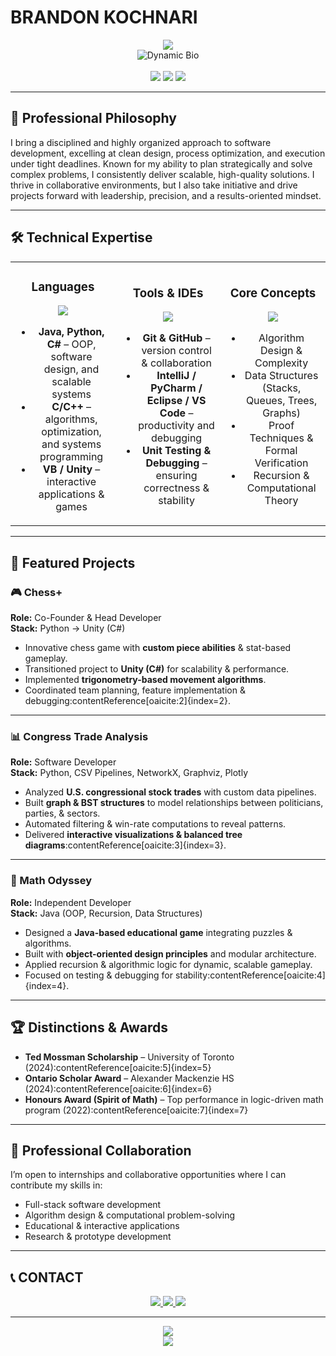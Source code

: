 # BRANDON KOCHNARI
<div align="center">
  <img src="https://capsule-render.vercel.app/api?type=waving&color=gradient&customColorList=18,19,20&height=300&section=header&text=SOFTWARE%20ENGINEER&fontSize=50&fontColor=fff&animation=fadeIn&fontAlignY=38&desc=Exploring%20Computation%20Through%20Design%20and%20Logic&descSize=20&descAlignY=65"/>
</div>


<div align="center">
  <img src="https://readme-typing-svg.herokuapp.com?font=Fira+Code&size=26&pause=1000&color=4AF0FF&background=0D111700&center=true&vCenter=true&width=1000&lines=Computer+Science+Specialist+@+University+of+Toronto;Software+Developer+|+Problem+Solver+|+Team+Leader;Passionate+About+Clean+Design+and+Algorithmic+Thinking" alt="Dynamic Bio"/>
</div>

<br>

<div align="center">
  <img src="https://custom-icon-badges.demolab.com/badge/University%20of%20Toronto-Computer%20Science%20Specialist-1434A4?style=for-the-badge&logo=wikiversity&logoColor=white&labelColor=00008B"/>
  <img src="https://custom-icon-badges.demolab.com/badge/Toronto-Canada-DC143C?style=for-the-badge&logo=location&logoColor=white&labelColor=8B0000"/>
  <img src="https://custom-icon-badges.demolab.com/badge/Open%20to%20Work-00D100?style=for-the-badge&logo=ntfy&logoColor=white&labelColor=00A300"/>

</div>


---

## 🚀 Professional Philosophy
I bring a disciplined and highly organized approach to software development, excelling at clean design, process optimization, and execution under tight deadlines. Known for my ability to plan strategically and solve complex problems, I consistently deliver scalable, high-quality solutions. I thrive in collaborative environments, but I also take initiative and drive projects forward with leadership, precision, and a results-oriented mindset.

---

## 🛠️ Technical Expertise

<table align="center" width="100%">
<tr>
<td align="center" width="33%">

### Languages
<div align="center">
<img src="https://skillicons.dev/icons?i=java,python,cs,cpp,vb&theme=dark&perline=3"/>
</div>

- **Java, Python, C#** – OOP, software design, and scalable systems  
- **C/C++** – algorithms, optimization, and systems programming  
- **VB / Unity** – interactive applications & games  

</td>
<td align="center" width="33%">

### Tools & IDEs
<div align="center">
<img src="https://skillicons.dev/icons?i=git,github,pycharm,idea,eclipse,vscode&theme=dark&perline=3"/>
</div>

- **Git & GitHub** – version control & collaboration  
- **IntelliJ / PyCharm / Eclipse / VS Code** – productivity and debugging  
- **Unit Testing & Debugging** – ensuring correctness & stability  

</td>
<td align="center" width="33%">

### Core Concepts
<div align="center">
<img src="https://skillicons.dev/icons?i=regex,linux&theme=dark&perline=3"/>
</div>

- Algorithm Design & Complexity  
- Data Structures (Stacks, Queues, Trees, Graphs)  
- Proof Techniques & Formal Verification  
- Recursion & Computational Theory  

</td>
</tr>
</table>

---

## 🌟 Featured Projects

### 🎮 Chess+  
**Role:** Co-Founder & Head Developer  
**Stack:** Python → Unity (C#)  
- Innovative chess game with **custom piece abilities** & stat-based gameplay.  
- Transitioned project to **Unity (C#)** for scalability & performance.  
- Implemented **trigonometry-based movement algorithms**.  
- Coordinated team planning, feature implementation & debugging:contentReference[oaicite:2]{index=2}.  

---

### 📊 Congress Trade Analysis  
**Role:** Software Developer  
**Stack:** Python, CSV Pipelines, NetworkX, Graphviz, Plotly  
- Analyzed **U.S. congressional stock trades** with custom data pipelines.  
- Built **graph & BST structures** to model relationships between politicians, parties, & sectors.  
- Automated filtering & win-rate computations to reveal patterns.  
- Delivered **interactive visualizations & balanced tree diagrams**:contentReference[oaicite:3]{index=3}.  

---

### 🧩 Math Odyssey  
**Role:** Independent Developer  
**Stack:** Java (OOP, Recursion, Data Structures)  
- Designed a **Java-based educational game** integrating puzzles & algorithms.  
- Built with **object-oriented design principles** and modular architecture.  
- Applied recursion & algorithmic logic for dynamic, scalable gameplay.  
- Focused on testing & debugging for stability:contentReference[oaicite:4]{index=4}.  

---

## 🏆 Distinctions & Awards
- **Ted Mossman Scholarship** – University of Toronto (2024):contentReference[oaicite:5]{index=5}  
- **Ontario Scholar Award** – Alexander Mackenzie HS (2024):contentReference[oaicite:6]{index=6}  
- **Honours Award (Spirit of Math)** – Top performance in logic-driven math program (2022):contentReference[oaicite:7]{index=7}  

---

## 🤝 Professional Collaboration
I’m open to internships and collaborative opportunities where I can contribute my skills in:
- Full-stack software development  
- Algorithm design & computational problem-solving  
- Educational & interactive applications  
- Research & prototype development  

---

## 📞 CONTACT

<div align="center">

  <!-- Contact Badges -->
  <!-- Contact Badges -->
<a href="https://www.linkedin.com/in/brandon-kochnari-44b05a252/">
  <img src="https://img.shields.io/badge/LinkedIn-Connect-0A66C2?style=for-the-badge&logo=linkedin&logoColor=white&labelColor=0A66C2"/>
<a href="mailto:brandon.kochnari@gmail.com">
  <img src="https://img.shields.io/badge/Email-Contact-C23A2B?style=for-the-badge&logo=gmail&logoColor=white&labelColor=C23A2B"/>
<a href="https://github.com/BrandonKochnari?tab=repositories">
  <img src="https://img.shields.io/badge/GitHub-Repositories-1B1F23?style=for-the-badge&logo=github&logoColor=white&labelColor=1B1F23"/>

---

<div align="center">
  <img src="https://komarev.com/ghpvc/?username=BrandonKochnari&color=00D9FF&style=for-the-badge&label=PROFILE+VISITORS"/>
</div>

<div align="center">
  <img src="https://capsule-render.vercel.app/api?type=waving&color=gradient&customColorList=0,2,6,10,20&height=120&section=footer"/>
</div>
